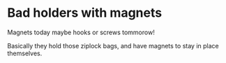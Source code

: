 
# Bad holders with magnets
Magnets today maybe hooks or screws tommorow!

Basically they hold those ziplock bags, and have magnets to stay in place themselves.
